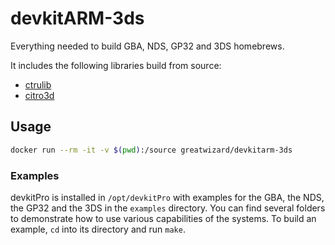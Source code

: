 # devkitARM-3ds

Everything needed to build GBA, NDS, GP32 and 3DS homebrews.

It includes the following libraries build from source:

* [ctrulib](https://github.com/smealum/ctrulib)
* [citro3d](https://github.com/fincs/citro3d)

## Usage

```sh
docker run --rm -it -v $(pwd):/source greatwizard/devkitarm-3ds
```

### Examples

devkitPro is installed in `/opt/devkitPro` with examples for the GBA, the NDS, the GP32 and the 3DS in the `examples` directory.
You can find several folders to demonstrate how to use various capabilities of the systems.
To build an example, `cd` into its directory and run `make`.
